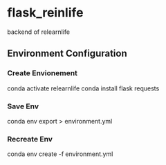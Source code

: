 
# flask_reinlife
 backend of relearnlife

## Environment Configuration
### Create Envionement
 
 conda activate relearnlife
 conda install flask requests

### Save Env
 conda env export > environment.yml

### Recreate Env
 conda env create -f environment.yml
